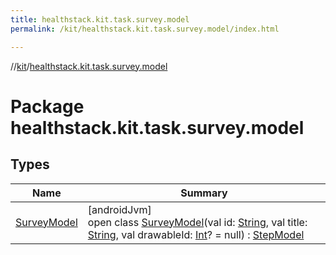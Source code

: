 ```yaml
---
title: healthstack.kit.task.survey.model
permalink: /kit/healthstack.kit.task.survey.model/index.html

---
```

//[kit](../../index.html)/[healthstack.kit.task.survey.model](index.html)



# Package healthstack.kit.task.survey.model



## Types


| Name | Summary |
|---|---|
| [SurveyModel](-survey-model/index.html) | [androidJvm]<br>open class [SurveyModel](-survey-model/index.html)(val id: [String](https://kotlinlang.org/api/latest/jvm/stdlib/kotlin/-string/index.html), val title: [String](https://kotlinlang.org/api/latest/jvm/stdlib/kotlin/-string/index.html), val drawableId: [Int](https://kotlinlang.org/api/latest/jvm/stdlib/kotlin/-int/index.html)? = null) : [StepModel](../healthstack.kit.task.base/-step-model/index.html) |

